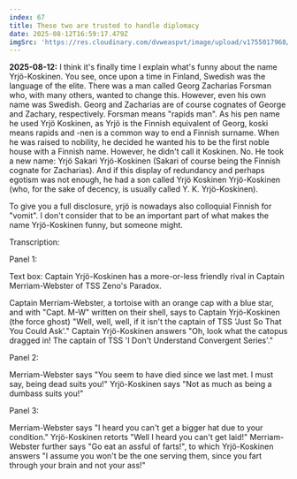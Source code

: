 ```yaml
---
index: 67
title: These two are trusted to handle diplomacy
date: 2025-08-12T16:59:17.479Z
imgSrc: 'https://res.cloudinary.com/dvweaspvt/image/upload/v1755017968/067_at8kns.png'
---
```


**2025-08-12:** I think it's finally time I explain what's funny about the name Yrjö-Koskinen. You see, once upon a time in Finland, Swedish was the language of the elite. There was a man called Georg Zacharias Forsman who, with many others, wanted to change this. However, even his own name was Swedish. Georg and Zacharias are of course cognates of George and Zachary, respectively. Forsman means "rapids man". As his pen name he used Yrjö Koskinen, as Yrjö is the Finnish equivalent of Georg, koski means rapids and -nen is a common way to end a Finnish surname. When he was raised to nobility, he decided he wanted his to be the first noble house with a Finnish name. However, he didn't call it Koskinen. No. He took a new name: Yrjö Sakari Yrjö-Koskinen (Sakari of course being the Finnish cognate for Zacharias). And if this display of redundancy and perhaps egotism was not enough, he had a son called Yrjö Koskinen Yrjö-Koskinen (who, for the sake of decency, is usually called Y. K. Yrjö-Koskinen).

To give you a full disclosure, yrjö is nowadays also colloquial Finnish for "vomit". I don't consider that to be an important part of what makes the name Yrjö-Koskinen funny, but someone might.

Transcription:

Panel 1:

Text box: Captain Yrjö-Koskinen has a more-or-less friendly rival in Captain Merriam-Webster of TSS Zeno's Paradox.

Captain Merriam-Webster, a tortoise with an orange cap with a blue star, and with "Capt. M-W" written on their shell, says to Captain Yrjö-Koskinen (the force ghost) "Well, well, well, if it isn't the captain of TSS 'Just So That You Could Ask'." Captain Yrjö-Koskinen answers "Oh, look what the catopus dragged in! The captain of TSS 'I Don't Understand Convergent Series'."

Panel 2:

Merriam-Webster says "You seem to have died since we last met. I must say, being dead suits you!" Yrjö-Koskinen says "Not as much as being a dumbass suits you!"

Panel 3:

Merriam-Webster says "I heard you can't get a bigger hat due to your condition." Yrjö-Koskinen retorts "Well I heard you can't get laid!" Merriam-Webster further says "Go eat an assful of farts!", to which Yrjö-Koskinen answers "I assume you won't be the one serving them, since you fart through your brain and not your ass!"
